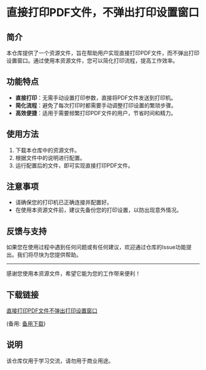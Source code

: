 # 直接打印PDF文件，不弹出打印设置窗口

## 简介

本仓库提供了一个资源文件，旨在帮助用户实现直接打印PDF文件，而不弹出打印设置窗口。通过使用本资源文件，您可以简化打印流程，提高工作效率。

## 功能特点

- **直接打印**：无需手动设置打印参数，直接将PDF文件发送到打印机。
- **简化流程**：避免了每次打印时都需要手动调整打印设置的繁琐步骤。
- **高效便捷**：适用于需要频繁打印PDF文件的用户，节省时间和精力。

## 使用方法

1. 下载本仓库中的资源文件。
2. 根据文件中的说明进行配置。
3. 运行配置后的文件，即可实现直接打印PDF文件。

## 注意事项

- 请确保您的打印机已正确连接并配置好。
- 在使用本资源文件前，建议先备份您的打印设置，以防出现意外情况。

## 反馈与支持

如果您在使用过程中遇到任何问题或有任何建议，欢迎通过仓库的Issue功能提出。我们将尽快为您提供帮助。

---

感谢您使用本资源文件，希望它能为您的工作带来便利！

## 下载链接
[直接打印PDF文件不弹出打印设置窗口](https://pan.quark.cn/s/6b97bae4425c) 

(备用: [备用下载](https://pan.baidu.com/s/1T3YB1nWy2vTNUlAVWTyDMg?pwd=1234))

## 说明

该仓库仅用于学习交流，请勿用于商业用途。
